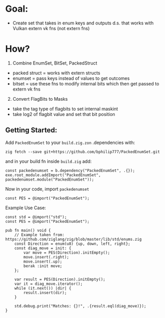 # Goal:
- Create set that takes in enum keys and outputs d.s. that works with Vulkan extern vk fns (not extern fns)

# How?
1. Combine EnumSet, BitSet, PackedStruct
- packed struct = works with extern structs
- enumset = pass keys instead of values to get outcomes
- bitset = use these fns to modify internal bits which then get passed to extern vk fns 
2. Convert FlagBits to Masks
- take the tag type of flagbits to set internal maskint
- take log2 of flagbit value and set that bit position

## Getting Started:
Add  `PackedEnumSet` to your `build.zig.zon` .dependencies with:
```
zig fetch --save git+https://github.com/bphilip777/PackedEnumSet.git
```

and in your build fn inside `build.zig` add:
```zig
const packedenumset = b.dependency("PackedEnumSet", .{});
exe.root_module.addImport("PackedEnumSet", packedenumset.module("PackedEnumSet"));
```

Now in your code, import `packedenumset`
```zig
const PES = @import("PackedEnumSet");
```

Example Use Case:
```zig
const std = @import("std");
const PES = @import("PackedEnumSet");

pub fn main() void {
    // Example taken from: https://github.com/ziglang/zig/blob/master/lib/std/enums.zig
    const Direction = enum(u8) {up, down, left, right};
    const diag_move = init: {
        var move = PES(Direction).initEmpty();
        move.insert(.right);
        move.insert(.up);
        berak :init move;
    };

    var result = PES(Direction).initEmpty();
    var it = diag_move.iterator();
    while (it.next()) |dir| {
        result.insert(dir);
    }

    std.debug.print("Matches: {}!", .{result.eql(diag_move)});
}
```
